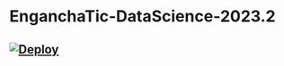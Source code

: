 # EnganchaTic-DataScience-2023.2

## [![Deploy](https://img.shields.io/badge/Python-14354C?style=for-the-badge&logo=python&logoColor=white)](https://hackchallenge.carlosforero.co/)

